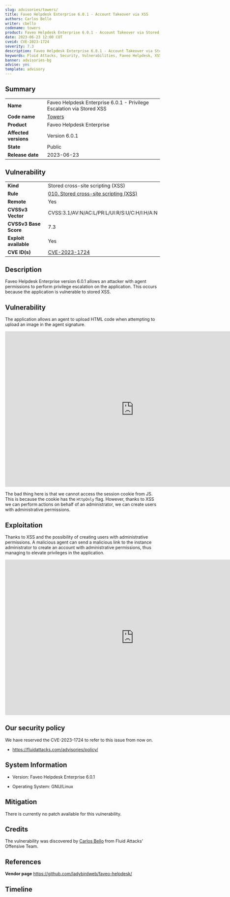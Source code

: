 ```yaml
---
slug: advisories/towers/
title: Faveo Helpdesk Enterprise 6.0.1 - Account Takeover via XSS
authors: Carlos Bello
writer: cbello
codename: towers
product: Faveo Helpdesk Enterprise 6.0.1 - Account Takeover via Stored XSS
date: 2023-06-23 12:00 COT
cveid: CVE-2023-1724
severity: 7.3
description: Faveo Helpdesk Enterprise 6.0.1 - Account Takeover via Stored XSS
keywords: Fluid Attacks, Security, Vulnerabilities, Faveo Helpdesk, XSS
banner: advisories-bg
advise: yes
template: advisory
---
```


## Summary

|                       |                                                                                                                     |
| --------------------- | --------------------------------------------------------------------------------------------------------------------|
| **Name**              | Faveo Helpdesk Enterprise 6.0.1 - Privilege Escalation via Stored XSS                                               |
| **Code name**         | [Towers](https://en.wikipedia.org/wiki/Myke_Towers)                                                                 |
| **Product**           | Faveo Helpdesk Enterprise                                                                                           |
| **Affected versions** | Version 6.0.1                                                                                                       |
| **State**             | Public                                                                                                              |
| **Release date**      | 2023-06-23                                                                                                          |

## Vulnerability

|                       |                                                                                                                             |
| --------------------- | ----------------------------------------------------------------------------------------------------------------------------|
| **Kind**              | Stored cross-site scripting (XSS)                                                                                           |
| **Rule**              | [010. Stored cross-site scripting (XSS)](https://docs.fluidattacks.com/criteria/vulnerabilities/010)                        |
| **Remote**            | Yes                                                                                                                         |
| **CVSSv3 Vector**     | CVSS:3.1/AV:N/AC:L/PR:L/UI:R/S:U/C:H/I:H/A:N                                                                                |
| **CVSSv3 Base Score** | 7.3                                                                                                                         |
| **Exploit available** | Yes                                                                                                                         |
| **CVE ID(s)**         | [CVE-2023-1724](https://cve.mitre.org/cgi-bin/cvename.cgi?name=CVE-2023-1724)                                               |

## Description

Faveo Helpdesk Enterprise version 6.0.1 allows an attacker with agent
permissions to perform privilege escalation on the application. This occurs
because the application is vulnerable to stored XSS.

## Vulnerability

The application allows an agent to upload HTML code when attempting to upload
an image in the agent signature.

<iframe src="https://streamable.com/e/yayt90"
frameborder="0" width="835px" height="505px"
allowfullscreen></iframe>

The bad thing here is that we cannot access the session cookie from JS.
This is because the cookie has the `HttpOnly` flag. However, thanks to
XSS we can perform actions on behalf of an administrator, we can create
users with administrative permissions.

## Exploitation

Thanks to XSS and the possibility of creating users with administrative permissions.
A malicious agent can send a malicious link to the instance administrator to create
an account with administrative permissions, thus managing to elevate privileges in
the application.

<iframe src="https://streamable.com/e/951bm2"
frameborder="0" width="835px" height="505px"
allowfullscreen></iframe>

## Our security policy

We have reserved the CVE-2023-1724 to refer to this issue from now on.

* https://fluidattacks.com/advisories/policy/

## System Information

* Version: Faveo Helpdesk Enterprise 6.0.1

* Operating System: GNU/Linux

## Mitigation

There is currently no patch available for this vulnerability.

## Credits

The vulnerability was discovered by [Carlos
Bello](https://www.linkedin.com/in/carlos-andres-bello) from Fluid Attacks'
Offensive Team.

## References

**Vendor page** <https://github.com/ladybirdweb/faveo-helpdesk/>

## Timeline

<time-lapse
  discovered="2023-03-30"
  contacted="2023-03-30"
  replied="2023-03-30"
  confirmed=""
  patched=""
  disclosure="2023-06-23">
</time-lapse>
